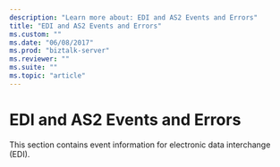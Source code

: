 ```yaml
---
description: "Learn more about: EDI and AS2 Events and Errors"
title: "EDI and AS2 Events and Errors"
ms.custom: ""
ms.date: "06/08/2017"
ms.prod: "biztalk-server"
ms.reviewer: ""
ms.suite: ""
ms.topic: "article"
---
```

# EDI and AS2 Events and Errors
This section contains event information for electronic data interchange (EDI).
